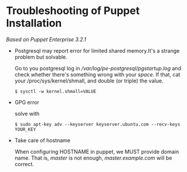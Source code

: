 Troubleshooting of Puppet Installation
=======================================

*Based on Puppet Enterprise 3.2.1*

* Postgresql may report error for limited shared memory.It's a strange problem but solvable.

  Go to you postgresql log in */var/log/pe-postgresql/pgstartup.log* and check whether there's something 
  wrong with your *space*. If that, cat your /proc/sys/kernel/shmall, and double (or triple) the value.

      $ sysctl -w kernel.shmall=VALUE

* GPG error

  solve with

      $ sudo apt-key adv --keyserver keyserver.ubuntu.com --recv-keys YOUR_KEY


* Take care of hostname

  When configuring HOSTNAME in puppet, we MUST provide domain name. That is, *master* is not enough, 
  *master.example.com* will be correct.
